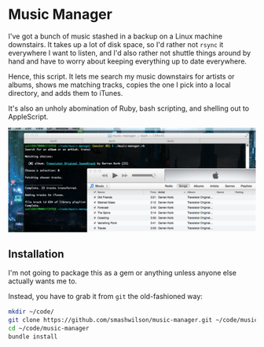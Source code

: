 # Music Manager

I've got a bunch of music stashed in a backup on a Linux machine downstairs. It takes up a lot of
disk space, so I'd rather not `rsync` it everywhere I want to listen, and I'd also rather not
shuttle things around by hand and have to worry about keeping everything up to date everywhere.

Hence, this script. It lets me search my music downstairs for artists or albums, shows me matching
tracks, copies the one I pick into a local directory, and adds them to iTunes.

It's also an unholy abomination of Ruby, bash scripting, and shelling out to AppleScript.

![hot terminal action](screenshot.png)

## Installation

I'm not going to package this as a gem or anything unless anyone else actually wants me to.

Instead, you have to grab it from `git` the old-fashioned way:

```bash
mkdir ~/code/
git clone https://github.com/smashwilson/music-manager.git ~/code/music-manager
cd ~/code/music-manager
bundle install
```
